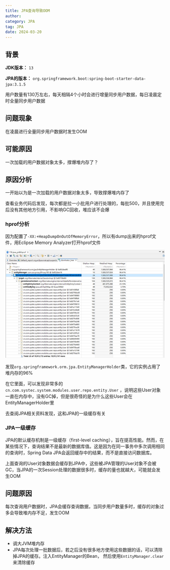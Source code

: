```yaml
---
title: JPA查询导致OOM
author:
category: JPA
tag: JPA
date: 2024-03-20
---
```


## 背景

**JDK版本：** `13`

**JPA的版本：** `org.springframework.boot:spring-boot-starter-data-jpa:3.1.5`

用户数量有130万左右，每天相隔4个小时会进行增量同步用户数据，每日凌晨定时全量同步用户数据

## 问题现象

在凌晨进行全量同步用户数据时发生OOM

## 可能原因

一次加载的用户数据对象太多，撑爆堆内存了？

## 原因分析

一开始以为是一次加载的用户数据对象太多，导致撑爆堆内存了

查看业务代码后发现，每次都是拉一小批用户进行处理的，每批500，并且使用完后没有其他地方引用，不影响GC回收，堆应该不会爆

### hprof分析

因为配置了`-XX:+HeapDumpOnOutOfMemoryError`，所以有dump出来的hprof文件，用Eclipse Memory Analyzer打开hprof文件

![堆内存分析](../pic/jpa-select-cache-oom.png)

发现`org.springframework.orm.jpa.EntityManagerHolder`类，它的实例占用了堆内存的96%

在它里面，可以发现非常多的`cn.com.systec.system.modules.user.repo.entity.User`
，说明这些User对象一直在内存中，没有GC掉，但是很奇怪的是为什么这些User会在EntityManagerHolder里

去查阅JPA相关资料发现，这和JPA的一级缓存有关

### JPA一级缓存

JPA的默认缓存机制是一级缓存（first-level caching），旨在提高性能。然而，在某些情况下，查询结果不是最新的数据库值。这是因为在同一事务中多次调用相同的查询时，Spring
Data JPA会返回缓存中的结果，而不是直接访问数据库。

上面查询的User对象数据会缓存到JPA中，这些被JPA管理的User对象不会被GC，当JPA的一次Session处理的数据很多时，缓存的量也就越大，可能就会发生OOM

## 问题原因

每次查询用户数据时，JPA会缓存查询数据，当同步用户数量多时，缓存的对象过多会导致堆内存不足，发生OOM

## 解决方法

* 调大JVM堆内存
* JPA每次处理一批数据后，若之后没有很多地方使用这些数据的话，可以清除掉JPA的缓存。注入EntityManager的Bean，
  然后使用`EntityManager.clear`来清除缓存
